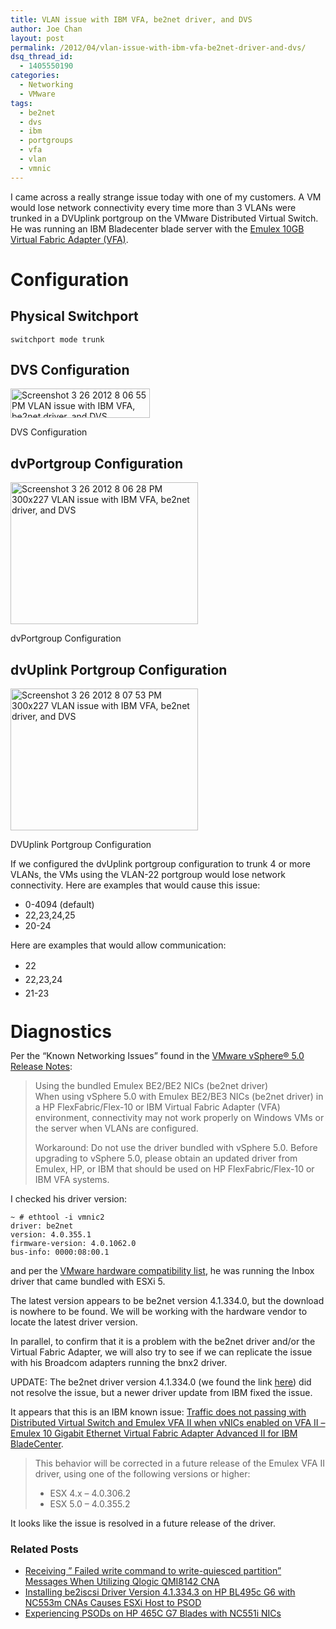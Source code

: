 ```yaml
---
title: VLAN issue with IBM VFA, be2net driver, and DVS
author: Joe Chan
layout: post
permalink: /2012/04/vlan-issue-with-ibm-vfa-be2net-driver-and-dvs/
dsq_thread_id:
  - 1405550190
categories:
  - Networking
  - VMware
tags:
  - be2net
  - dvs
  - ibm
  - portgroups
  - vfa
  - vlan
  - vmnic
---
```

I came across a really strange issue today with one of my customers. A VM would lose network connectivity every time more than 3 VLANs were trunked in a DVUplink portgroup on the VMware Distributed Virtual Switch. He was running an IBM Bladecenter blade server with the <a href="http://www.amazon.com/Emulex-Virtual-Fabric-Adapter-System/dp/B003E7MNWE" onclick="javascript:_gaq.push(['_trackEvent','outbound-article','http://www.amazon.com/Emulex-Virtual-Fabric-Adapter-System/dp/B003E7MNWE']);" rel="nofollow">Emulex 10GB Virtual Fabric Adapter (VFA)</a>.

# Configuration

## Physical Switchport

	  
	switchport mode trunk  
	

## DVS Configuration

<div id="attachment_500" style="width: 233px" class="wp-caption alignnone">
  <a href="http://virtuallyhyper.com/wp-content/uploads/2012/03/Screenshot-3_26_2012-8_06_55-PM.png" onclick="javascript:_gaq.push(['_trackEvent','outbound-article','http://virtuallyhyper.com/wp-content/uploads/2012/03/Screenshot-3_26_2012-8_06_55-PM.png']);"><img class="size-full wp-image-500" title="DVS Configuration" src="http://virtuallyhyper.com/wp-content/uploads/2012/03/Screenshot-3_26_2012-8_06_55-PM.png" alt="Screenshot 3 26 2012 8 06 55 PM VLAN issue with IBM VFA, be2net driver, and DVS" width="223" height="47" /></a><p class="wp-caption-text">
    DVS Configuration
  </p>
</div>

## dvPortgroup Configuration

<div id="attachment_499" style="width: 310px" class="wp-caption alignnone">
  <a href="http://virtuallyhyper.com/wp-content/uploads/2012/03/Screenshot-3_26_2012-8_06_28-PM.png" onclick="javascript:_gaq.push(['_trackEvent','outbound-article','http://virtuallyhyper.com/wp-content/uploads/2012/03/Screenshot-3_26_2012-8_06_28-PM.png']);"><img class="size-medium wp-image-499" title="dvPortgroup Configuration" src="http://virtuallyhyper.com/wp-content/uploads/2012/03/Screenshot-3_26_2012-8_06_28-PM-300x227.png" alt="Screenshot 3 26 2012 8 06 28 PM 300x227 VLAN issue with IBM VFA, be2net driver, and DVS" width="300" height="227" /></a><p class="wp-caption-text">
    dvPortgroup Configuration
  </p>
</div>

## dvUplink Portgroup Configuration

<div id="attachment_501" style="width: 310px" class="wp-caption alignnone">
  <a href="http://virtuallyhyper.com/wp-content/uploads/2012/03/Screenshot-3_26_2012-8_07_53-PM.png" onclick="javascript:_gaq.push(['_trackEvent','outbound-article','http://virtuallyhyper.com/wp-content/uploads/2012/03/Screenshot-3_26_2012-8_07_53-PM.png']);"><img class="size-medium wp-image-501" title="DVUplink Portgroup Configuration" src="http://virtuallyhyper.com/wp-content/uploads/2012/03/Screenshot-3_26_2012-8_07_53-PM-300x227.png" alt="Screenshot 3 26 2012 8 07 53 PM 300x227 VLAN issue with IBM VFA, be2net driver, and DVS" width="300" height="227" /></a><p class="wp-caption-text">
    DVUplink Portgroup Configuration
  </p>
</div>

If we configured the dvUplink portgroup configuration to trunk 4 or more VLANs, the VMs using the VLAN-22 portgroup would lose network connectivity. Here are examples that would cause this issue:

*   0-4094 (default)
*   22,23,24,25
*   20-24

Here are examples that would allow communication:

*   <span style="line-height: 22px;">22</span>
*   <span style="line-height: 22px;">22,23,24</span>
*   <span style="line-height: 22px;">21-23</span>

# <span style="line-height: 22px;">Diagnostics</span>

Per the &#8220;Known Networking Issues&#8221; found in the <a title="VMware vSphere® 5.0 Release Notes" href="https://www.vmware.com/support/vsphere5/doc/vsphere-esx-vcenter-server-50-release-notes.html#networkingissues" onclick="javascript:_gaq.push(['_trackEvent','outbound-article','http://www.vmware.com/support/vsphere5/doc/vsphere-esx-vcenter-server-50-release-notes.html#networkingissues']);" target="_blank">VMware vSphere® 5.0 Release Notes</a>:

> Using the bundled Emulex BE2/BE2 NICs (be2net driver)  
> When using vSphere 5.0 with Emulex BE2/BE3 NICs (be2net driver) in a HP FlexFabric/Flex-10 or IBM Virtual Fabric Adapter (VFA) environment, connectivity may not work properly on Windows VMs or the server when VLANs are configured.
> 
> Workaround: Do not use the driver bundled with vSphere 5.0. Before upgrading to vSphere 5.0, please obtain an updated driver from Emulex, HP, or IBM that should be used on HP FlexFabric/Flex-10 or IBM VFA systems.

I checked his driver version:

	  
	~ # ethtool -i vmnic2  
	driver: be2net  
	version: 4.0.355.1  
	firmware-version: 4.0.1062.0  
	bus-info: 0000:08:00.1  
	

and per the <a title="VMware hardware compatibility list" href="http://www.vmware.com/resources/compatibility/search.php" onclick="javascript:_gaq.push(['_trackEvent','outbound-article','http://www.vmware.com/resources/compatibility/search.php']);" target="_blank">VMware hardware compatibility list</a>, he was running the Inbox driver that came bundled with ESXi 5.

The latest version appears to be be2net version 4.1.334.0, but the download is nowhere to be found. We will be working with the hardware vendor to locate the latest driver version.

In parallel, to confirm that it is a problem with the be2net driver and/or the Virtual Fabric Adapter, we will also try to see if we can replicate the issue with his Broadcom adapters running the bnx2 driver.

UPDATE: The be2net driver version 4.1.334.0 (we found the link <a href="http://downloads.vmware.com/d/details/dt_esxi50_emulex_be2net_413340/dHRAYndld3diZHAlZA " onclick="javascript:_gaq.push(['_trackEvent','outbound-article','http://downloads.vmware.com/d/details/dt_esxi50_emulex_be2net_413340/dHRAYndld3diZHAlZA']);" target="_blank">here</a>) did not resolve the issue, but a newer driver update from IBM fixed the issue.

It appears that this is an IBM known issue: <a title="Traffic does not passing with Distributed Virtual Switch and Emulex VFA II when vNICs enabled on VFA II - Emulex 10 Gigabit Ethernet Virtual Fabric Adapter Advanced II for IBM BladeCenter" href="https://www-947.ibm.com/support/entry/portal/docdisplay?lndocid=migr-5089840" onclick="javascript:_gaq.push(['_trackEvent','outbound-article','http://www-947.ibm.com/support/entry/portal/docdisplay?lndocid=migr-5089840']);" target="_blank">Traffic does not passing with Distributed Virtual Switch and Emulex VFA II when vNICs enabled on VFA II &#8211; Emulex 10 Gigabit Ethernet Virtual Fabric Adapter Advanced II for IBM BladeCenter</a>.

> This behavior will be corrected in a future release of the Emulex VFA II driver, using one of the following versions or higher:
> 
> *   ESX 4.x &#8211; 4.0.306.2
> *   ESX 5.0 &#8211; 4.0.355.2

It looks like the issue is resolved in a future release of the driver.

<div class="SPOSTARBUST-Related-Posts">
  <H3>
    Related Posts
  </H3>
  
  <ul class="entry-meta">
    <li class="SPOSTARBUST-Related-Post">
      <a title="Receiving &#8221; Failed write command to write-quiesced partition&#8221; Messages When Utilizing Qlogic QMI8142 CNA" href="http://virtuallyhyper.com/2012/11/receiving-failed-write-command-to-write-quiesced-partition-messages-when-utilizing-qlogic-qmi8142-cna/" onclick="javascript:_gaq.push(['_trackEvent','outbound-article','http://virtuallyhyper.com/2012/11/receiving-failed-write-command-to-write-quiesced-partition-messages-when-utilizing-qlogic-qmi8142-cna/']);" rel="bookmark">Receiving &#8221; Failed write command to write-quiesced partition&#8221; Messages When Utilizing Qlogic QMI8142 CNA</a>
    </li>
    <li class="SPOSTARBUST-Related-Post">
      <a title="Installing be2iscsi Driver Version 4.1.334.3 on HP BL495c G6 with NC553m CNAs Causes ESXi Host to PSOD" href="http://virtuallyhyper.com/2012/11/installing-be2iscsi-version-4-1-334-3-on-bl495c-g6-for-nc553m-cnas-causes-esxi-host-to-psod/" onclick="javascript:_gaq.push(['_trackEvent','outbound-article','http://virtuallyhyper.com/2012/11/installing-be2iscsi-version-4-1-334-3-on-bl495c-g6-for-nc553m-cnas-causes-esxi-host-to-psod/']);" rel="bookmark">Installing be2iscsi Driver Version 4.1.334.3 on HP BL495c G6 with NC553m CNAs Causes ESXi Host to PSOD</a>
    </li>
    <li class="SPOSTARBUST-Related-Post">
      <a title="Experiencing PSODs on HP 465C G7 Blades with NC551i NICs" href="http://virtuallyhyper.com/2012/11/experiencing-psods-on-hp-465c-g7-blades-with-nc551i-nics/" onclick="javascript:_gaq.push(['_trackEvent','outbound-article','http://virtuallyhyper.com/2012/11/experiencing-psods-on-hp-465c-g7-blades-with-nc551i-nics/']);" rel="bookmark">Experiencing PSODs on HP 465C G7 Blades with NC551i NICs</a>
    </li>
  </ul>
</div>

